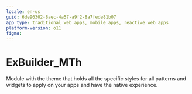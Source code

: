 ```yaml
---
locale: en-us
guid: 6de96302-8aec-4a57-a9f2-8a7fede81b07
app_type: traditional web apps, mobile apps, reactive web apps
platform-version: o11
figma:
---
```


# ExBuilder_MTh

Module with the theme that holds all the specific styles for all patterns and widgets to apply on your apps and have the native experience.  
